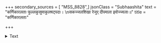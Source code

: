 +++
secondary_sources = [ "MSS_8828",]
jsonClass = "Subhaashita"
text = "कर्णिकारलताः फुल्लकुसुमाकुलषट्पदाः।  \nसकज्जलशिखा रेजुर् दीपमाला इवोज्ज्वलाः॥"
title = "कर्णिकारलताः"

+++

<details><summary>Text</summary>

कर्णिकारलताः फुल्लकुसुमाकुलषट्पदाः।  
सकज्जलशिखा रेजुर् दीपमाला इवोज्ज्वलाः॥
</details>
